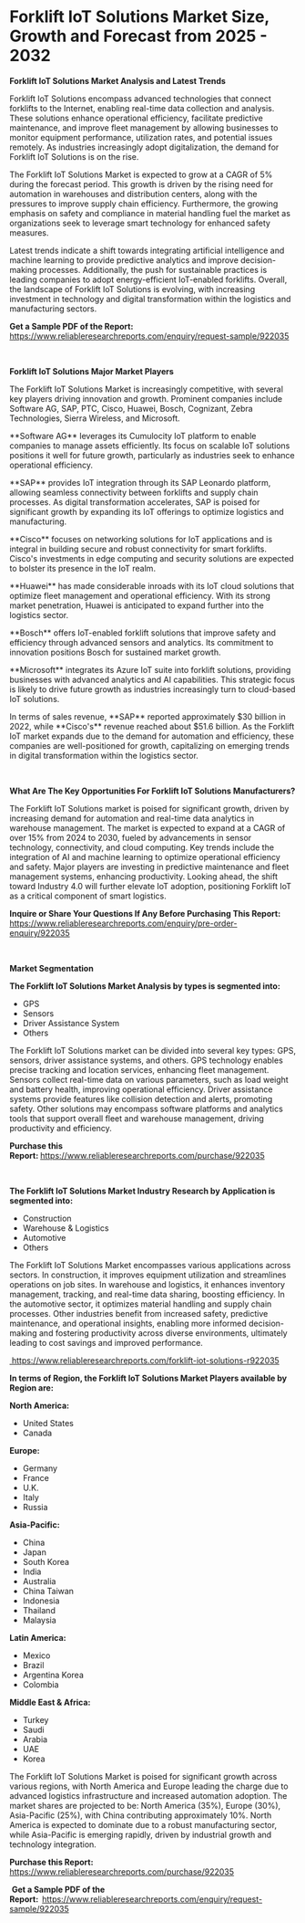 <p><h1>Forklift IoT Solutions Market Size, Growth and Forecast from 2025 - 2032</h1></p><p><strong>Forklift IoT Solutions Market Analysis and Latest Trends</strong></p>
<p><p>Forklift IoT Solutions encompass advanced technologies that connect forklifts to the Internet, enabling real-time data collection and analysis. These solutions enhance operational efficiency, facilitate predictive maintenance, and improve fleet management by allowing businesses to monitor equipment performance, utilization rates, and potential issues remotely. As industries increasingly adopt digitalization, the demand for Forklift IoT Solutions is on the rise.</p><p>The Forklift IoT Solutions Market is expected to grow at a CAGR of 5% during the forecast period. This growth is driven by the rising need for automation in warehouses and distribution centers, along with the pressures to improve supply chain efficiency. Furthermore, the growing emphasis on safety and compliance in material handling fuel the market as organizations seek to leverage smart technology for enhanced safety measures. </p><p>Latest trends indicate a shift towards integrating artificial intelligence and machine learning to provide predictive analytics and improve decision-making processes. Additionally, the push for sustainable practices is leading companies to adopt energy-efficient IoT-enabled forklifts. Overall, the landscape of Forklift IoT Solutions is evolving, with increasing investment in technology and digital transformation within the logistics and manufacturing sectors.</p></p>
<p><strong>Get a Sample PDF of the Report:&nbsp;</strong> <a href="https://www.reliableresearchreports.com/enquiry/request-sample/922035?utm_campaign=3681&utm_medium=2&utm_source=Github&utm_content=ia&utm_term=18042025&utm_id=forklift-iot-solutions">https://www.reliableresearchreports.com/enquiry/request-sample/922035</a></p>
<p>&nbsp;</p>
<p><strong>Forklift IoT Solutions Major Market Players</strong></p>
<p><p>The Forklift IoT Solutions Market is increasingly competitive, with several key players driving innovation and growth. Prominent companies include Software AG, SAP, PTC, Cisco, Huawei, Bosch, Cognizant, Zebra Technologies, Sierra Wireless, and Microsoft.</p><p>**Software AG** leverages its Cumulocity IoT platform to enable companies to manage assets efficiently. Its focus on scalable IoT solutions positions it well for future growth, particularly as industries seek to enhance operational efficiency. </p><p>**SAP** provides IoT integration through its SAP Leonardo platform, allowing seamless connectivity between forklifts and supply chain processes. As digital transformation accelerates, SAP is poised for significant growth by expanding its IoT offerings to optimize logistics and manufacturing.</p><p>**Cisco** focuses on networking solutions for IoT applications and is integral in building secure and robust connectivity for smart forklifts. Cisco's investments in edge computing and security solutions are expected to bolster its presence in the IoT realm.</p><p>**Huawei** has made considerable inroads with its IoT cloud solutions that optimize fleet management and operational efficiency. With its strong market penetration, Huawei is anticipated to expand further into the logistics sector.</p><p>**Bosch** offers IoT-enabled forklift solutions that improve safety and efficiency through advanced sensors and analytics. Its commitment to innovation positions Bosch for sustained market growth.</p><p>**Microsoft** integrates its Azure IoT suite into forklift solutions, providing businesses with advanced analytics and AI capabilities. This strategic focus is likely to drive future growth as industries increasingly turn to cloud-based IoT solutions.</p><p>In terms of sales revenue, **SAP** reported approximately $30 billion in 2022, while **Cisco's** revenue reached about $51.6 billion. As the Forklift IoT market expands due to the demand for automation and efficiency, these companies are well-positioned for growth, capitalizing on emerging trends in digital transformation within the logistics sector.</p></p>
<p>&nbsp;</p>
<p><strong>What Are The Key Opportunities For Forklift IoT Solutions Manufacturers?</strong></p>
<p><p>The Forklift IoT Solutions market is poised for significant growth, driven by increasing demand for automation and real-time data analytics in warehouse management. The market is expected to expand at a CAGR of over 15% from 2024 to 2030, fueled by advancements in sensor technology, connectivity, and cloud computing. Key trends include the integration of AI and machine learning to optimize operational efficiency and safety. Major players are investing in predictive maintenance and fleet management systems, enhancing productivity. Looking ahead, the shift toward Industry 4.0 will further elevate IoT adoption, positioning Forklift IoT as a critical component of smart logistics.</p></p>
<p><strong>Inquire or Share Your Questions If Any Before Purchasing This Report:</strong> <a href="https://www.reliableresearchreports.com/enquiry/pre-order-enquiry/922035?utm_campaign=3681&utm_medium=2&utm_source=Github&utm_content=ia&utm_term=18042025&utm_id=forklift-iot-solutions">https://www.reliableresearchreports.com/enquiry/pre-order-enquiry/922035</a></p>
<p>&nbsp;</p>
<p><strong>Market Segmentation</strong></p>
<p><strong>The Forklift IoT Solutions Market Analysis by types is segmented into:</strong></p>
<p><ul><li>GPS</li><li>Sensors</li><li>Driver Assistance System</li><li>Others</li></ul></p>
<p><p>The Forklift IoT Solutions market can be divided into several key types: GPS, sensors, driver assistance systems, and others. GPS technology enables precise tracking and location services, enhancing fleet management. Sensors collect real-time data on various parameters, such as load weight and battery health, improving operational efficiency. Driver assistance systems provide features like collision detection and alerts, promoting safety. Other solutions may encompass software platforms and analytics tools that support overall fleet and warehouse management, driving productivity and efficiency.</p></p>
<p><strong>Purchase this Report:&nbsp;</strong><a href="https://www.reliableresearchreports.com/purchase/922035?utm_campaign=3681&utm_medium=2&utm_source=Github&utm_content=ia&utm_term=18042025&utm_id=forklift-iot-solutions">https://www.reliableresearchreports.com/purchase/922035</a></p>
<p>&nbsp;</p>
<p><strong>The Forklift IoT Solutions Market Industry Research by Application is segmented into:</strong></p>
<p><ul><li>Construction</li><li>Warehouse & Logistics</li><li>Automotive</li><li>Others</li></ul></p>
<p><p>The Forklift IoT Solutions Market encompasses various applications across sectors. In construction, it improves equipment utilization and streamlines operations on job sites. In warehouse and logistics, it enhances inventory management, tracking, and real-time data sharing, boosting efficiency. In the automotive sector, it optimizes material handling and supply chain processes. Other industries benefit from increased safety, predictive maintenance, and operational insights, enabling more informed decision-making and fostering productivity across diverse environments, ultimately leading to cost savings and improved performance.</p></p>
<p><a href="https://www.reliableresearchreports.com/forklift-iot-solutions-r922035?utm_campaign=3681&utm_medium=2&utm_source=Github&utm_content=ia&utm_term=18042025&utm_id=forklift-iot-solutions">&nbsp;https://www.reliableresearchreports.com/forklift-iot-solutions-r922035</a></p>
<p><strong>In terms of Region, the Forklift IoT Solutions Market Players available by Region are:</strong></p>
<p>
    <p> <strong> North America: </strong>
        <ul>
            <li>United States</li>
            <li>Canada</li>
        </ul>
        </p> 
    <p> <strong> Europe: </strong>
        <ul>
            <li>Germany</li>
            <li>France</li>
            <li>U.K.</li>
            <li>Italy</li>
            <li>Russia</li>
        </ul>
        </p> 
    <p> <strong> Asia-Pacific: </strong>
        <ul>
            <li>China</li>
            <li>Japan</li>
            <li>South Korea</li>
            <li>India</li>
            <li>Australia</li>
            <li>China Taiwan</li>
            <li>Indonesia</li>
            <li>Thailand</li>
            <li>Malaysia</li>
        </ul>
        </p> 
    <p> <strong> Latin America: </strong>
        <ul>
            <li>Mexico</li>
            <li>Brazil</li>
            <li>Argentina Korea</li>
            <li>Colombia</li>
        </ul>
        </p> 
    <p> <strong> Middle East & Africa: </strong>
        <ul>
            <li>Turkey</li>
            <li>Saudi</li>
            <li>Arabia</li>
            <li>UAE</li>
            <li>Korea</li>
        </ul>
    </p>
    </p>
<p><p>The Forklift IoT Solutions Market is poised for significant growth across various regions, with North America and Europe leading the charge due to advanced logistics infrastructure and increased automation adoption. The market shares are projected to be: North America (35%), Europe (30%), Asia-Pacific (25%), with China contributing approximately 10%. North America is expected to dominate due to a robust manufacturing sector, while Asia-Pacific is emerging rapidly, driven by industrial growth and technology integration.</p></p>
<p><strong>Purchase this Report: </strong><a href="https://www.reliableresearchreports.com/purchase/922035?utm_campaign=3681&utm_medium=2&utm_source=Github&utm_content=ia&utm_term=18042025&utm_id=forklift-iot-solutions">https://www.reliableresearchreports.com/purchase/922035</a></p>
<p>&nbsp;<strong>Get a Sample PDF of the Report:&nbsp;&nbsp;</strong><a href="https://www.reliableresearchreports.com/enquiry/request-sample/922035?utm_campaign=3681&utm_medium=2&utm_source=Github&utm_content=ia&utm_term=18042025&utm_id=forklift-iot-solutions">https://www.reliableresearchreports.com/enquiry/request-sample/922035</a></p>
<p><strong></strong></p>
<p><p></p><p></p><p></p></p>